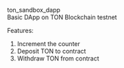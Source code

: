 ton_sandbox_dapp\
Basic DApp on TON Blockchain testnet

Features:
1) Increment the counter
2) Deposit TON to contract
3) Withdraw TON from contract